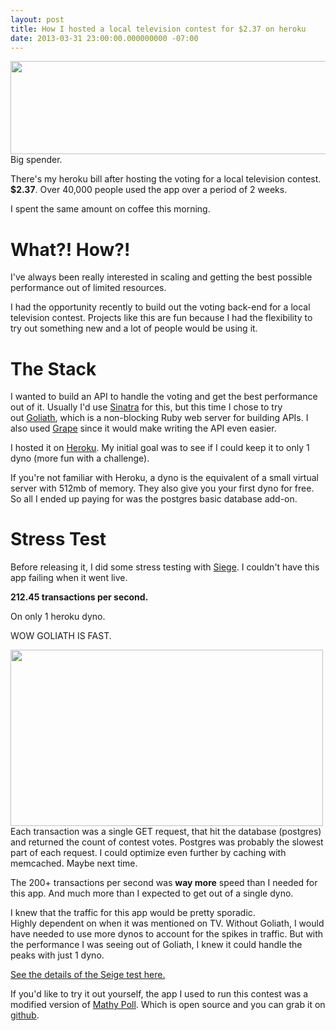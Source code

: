 ```yaml
---
layout: post
title: How I hosted a local television contest for $2.37 on heroku
date: 2013-03-31 23:00:00.000000000 -07:00
---
```

<img alt="" src="https://dl.dropbox.com/u/18216283/blog/heroku_bill.jpg" width="674" height="149" /> Big spender.

There's my heroku bill after hosting the voting for a local television contest.<strong> $2.37</strong>. Over 40,000 people used the app over a period of 2 weeks.

I spent the same amount on coffee this morning.
<h1>What?! How?!</h1>
I've always been really interested in scaling and getting the best possible performance out of limited resources.

I had the opportunity recently to build out the voting back-end for a local television contest. Projects like this are fun because I had the flexibility to try out something new and a lot of people would be using it.
<h1>The Stack</h1>
I wanted to build an API to handle the voting and get the best performance out of it. Usually I'd use <a href="http://www.sinatrarb.com/">Sinatra</a> for this, but this time I chose to try out <a href="http://postrank-labs.github.com/goliath/">Goliath</a>, which is a non-blocking Ruby web server for building APIs. I also used <a href="https://github.com/intridea/grape">Grape</a> since it would make writing the API even easier.

I hosted it on <a href="http://heroku.com">Heroku</a>. My initial goal was to see if I could keep it to only 1 dyno (more fun with a challenge).

If you're not familiar with Heroku, a dyno is the equivalent of a small virtual server with 512mb of memory. They also give you your first dyno for free. So all I ended up paying for was the postgres basic database add-on.
<h1>Stress Test</h1>
Before releasing it, I did some stress testing with <a href="http://www.joedog.org/siege-home/">Siege</a>. I couldn't have this app failing when it went live.

<strong>212.45 transactions per second. </strong>

On only 1 heroku dyno.

WOW GOLIATH IS FAST.

<img alt="" src="https://dl.dropbox.com/u/18216283/blog/wow.gif" width="500" height="282" />
<div></div>
Each transaction was a single GET request, that hit the database (postgres) and returned the count of contest votes. Postgres was probably the slowest part of each request. I could optimize even further by caching with memcached. Maybe next time.

The 200+ transactions per second was <strong>way more</strong> speed than I needed for this app. And much more than I expected to get out of a single dyno.

I knew that the traffic for this app would be pretty sporadic. Highly dependent on when it was mentioned on TV. Without Goliath, I would have needed to use more dynos to account for the spikes in traffic. But with the performance I was seeing out of Goliath, I knew it could handle the peaks with just 1 dyno.

<a href="https://gist.github.com/mscoutermarsh/4982940">See the details of the Seige test here.</a>

If you'd like to try it out yourself, the app I used to run this contest was a modified version of <a href="https://github.com/mscoutermarsh/Mathy-Poll">Mathy Poll</a>. Which is open source and you can grab it on <a href="https://github.com/mscoutermarsh/Mathy-Poll">github</a>.
<div></div>
